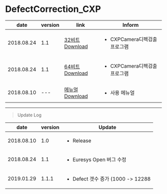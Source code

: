 # DefectCorrection_CXP

| date | version | link | Inform |
|---|---|---|---|
| 2018.08.24 | 1.1 | [32비트 Download](https://github.com/CREVIS/Camera/raw/master/Tools/DefectCorrection_CXP/DefectCorrection_CXP(x86)_1.1.1.zip)| <ul><li>CXPCamera디펙검출 프로그램<br/></li> |
| 2018.08.24 | 1.1 | [64비트 Download](https://github.com/CREVIS/Camera/raw/master/Tools/DefectCorrection_CXP/DefectCorrection_CXP(x64)_1.1.1.zip)| <ul><li>CXPCamera디펙검출 프로그램<br/></li> |
| 2018.08.10 | --- | [메뉴얼 Download](https://github.com/CREVIS/Camera/raw/master/Tools/DefectCorrection_CXP/DefectCorrection_CXP%EB%A9%94%EB%89%B4%EC%96%BC.pdf)| <ul><li> 사용 메뉴얼<br/></li> |
  
  
  
  
---------------
>Update Log

| date | version | Update |
|---|---|---|
| 2018.08.10 |1.0| <ul><li> Release <br/></li> |
| 2018.08.24 |1.1| <ul><li> Euresys Open 버그 수정 <br/></li> |
| 2019.01.29 |1.1.1| <ul><li> Defect 갯수 증가 (1000 -> 12288 <br/></li> |

